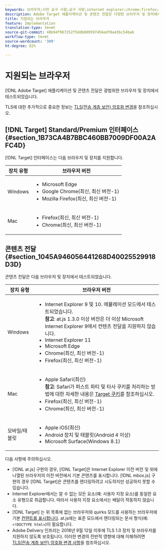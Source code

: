 ```yaml
---
keywords: 브라우저;사전 요구 사항;요구 사항;internet explorer;chrome;firefox;safari;android;surface
description: Adobe Target 애플리케이션 및 콘텐츠 전달은 다양한 브라우저 및 장치에서 테스트되었습니다.
title: 지원되는 브라우저
feature: Implementation
translation-type: tm+mt
source-git-commit: 48b94f967252f5ddb009597456edf0a43bc54ba6
workflow-type: tm+mt
source-wordcount: '309'
ht-degree: 82%

---
```



# 지원되는 브라우저

[!DNL Adobe Target] 애플리케이션 및 콘텐츠 전달은 광범위한 브라우저 및 장치에서 테스트되었습니다.

TLS에 대한 추가적으로 중요한 정보는 [TLS(전송 계층 보안) 암호화 변경](/help/c-implementing-target/c-considerations-before-you-implement-target/tls-transport-layer-security-encryption.md#concept_CC1001E9D3AE4BABAF90B8311B0A6451)을 참조하십시오.

## [!DNL Target] Standard/Premium 인터페이스 {#section_1B73CA4B7BBC460BB7009DF00A2AFC4D}

[!DNL Target] 인터페이스는 다음 브라우저 및 장치를 지원합니다.

| 장치 유형 | 브라우저 버전 |
|--- |--- |
| Windows | <ul><li>Microsoft Edge</li><li>Google Chrome(최신, 최신 버전-1)</li><li>Mozilla Firefox(최신, 최신 버전-1)</li></ul> |
| Mac | <ul><li>Firefox(최신, 최신 버전-1)</li><li>Chrome(최신, 최신 버전-1)</li></ul> |

## 콘텐츠 전달 {#section_1045A946056441268D40025529918D3D}

콘텐츠 전달은 다음 브라우저 및 장치에서 테스트되었습니다.

| 장치 유형 | 브라우저 버전 |
|--- |--- |
| Windows | <ul><li>Internet Explorer 9 및 10. 에뮬레이션 모드에서 테스트되었습니다.<br>**참고**: at.js 1.3.0 이상 버전은 더 이상 Microsoft Internet Explorer 9에서 컨텐츠 전달을 지원하지 않습니다.</li><li>Internet Explorer 11</li><li>Microsoft Edge</li><li>Chrome(최신, 최신 버전-1)</li><li>Firefox(최신, 최신 버전-1)</li></ul> |
| Mac | <ul><li>Apple Safari(최신)<br>**참고**: Safari가 퍼스트 파티 및 타사 쿠키를 처리하는 방법에 대한 자세한 내용은 [Target 쿠키](/help/c-implementing-target/c-implementing-target-for-client-side-web/t-mbox-download/cookie-behavior.md)를 참조하십시오.</li><li>Firefox(최신, 최신 버전-1)</li><li>Chrome(최신, 최신 버전-1)</li></ul> |
| 모바일/태블릿 | <ul><li>Apple iOS(최신)</li><li>Android 장치 및 태블릿(Android 4 이상)</li><li>Microsoft Surface(Windows 8.1)</li></ul> |

다음 사항에 주의하십시오.

* [!DNL at.js] 구현의 경우, [!DNL Target]은 Internet Explorer 이전 버전 및 위에 나열된 브라우저의 이전 버전에서 기본 콘텐츠를 표시합니다. [!DNL mbox.js] 구현의 경우 [!DNL Target]은 콘텐츠를 렌더링하려고 시도하지만 성공하지 못할 수 있습니다.
* Internet Explorer에서는 알 수 없는 모든 요소(예: 사용자 지정 요소)를 동일한 요소 유형으로 취급합니다. 따라서 사용자 지정 요소에서는 배달이 작동하지 않습니다.
* [!DNL Target] 는 위 목록에 없는 브라우저와 quirks 모드를 사용하는 브라우저에 기본  [컨텐트를 표시합니다](https://en.wikipedia.org/wiki/Quirks_mode). at.js에는 표준 모드에서 렌더링되는 문서 형식(예: `<!DOCTYPE html>`)이 필요합니다.
* Adobe Delivery 인프라는 2018년 9월 12일 이후에 TLS 1.0 장치 및 브라우저를 지원하지 않도록 보호됩니다. 이러한 변경의 전반적 영향에 대해 이해하려면 [TLS(전송 계층 보안) 암호화 변경 사항](/help/c-implementing-target/c-considerations-before-you-implement-target/tls-transport-layer-security-encryption.md#concept_CC1001E9D3AE4BABAF90B8311B0A6451)을 참조하십시오.
